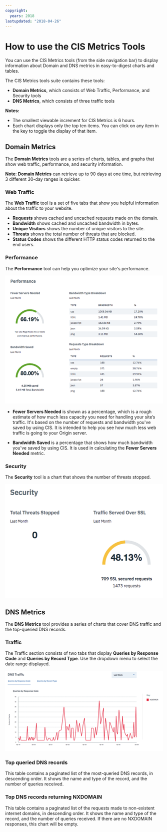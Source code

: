 ```yaml
---
copyright:
  years: 2018
lastupdated: "2018-04-26"
---
```


# How to use the CIS Metrics Tools

You can use the CIS Metrics tools (from the side navigation bar) to display information about Domain and DNS metrics in easy-to-digest charts and tables.

The CIS Metrics tools suite contains these tools:
 * **Domain Metrics**, which consists of Web Traffic, Performance, and Security tools
 * **DNS Metrics**, which consists of three traffic tools
    
**Notes:** 

 * The smallest viewable increment for CIS Metrics is 6 hours.
 * Each chart displays only the top ten items. You can click on any item in the key to toggle the display of that item.

## Domain Metrics
The **Domain Metrics** tools are a series of charts, tables, and graphs that show web traffic, performance, and security information.

**Note**: **Domain Metrics** can retrieve up to 90 days at one time, but retrieving 3 different 30-day ranges is quicker.

### Web Traffic
The **Web Traffic** tool is a set of five tabs that show you helpful information about the traffic to your website. 
* **Requests** shows cached and uncached requests made on the domain.
* **Bandwidth** shows cached and uncached bandwidth in bytes. 
* **Unique Visitors** shows the number of unique visitors to the site.
* **Threats** shows the total number of threats that are blocked.
* **Status Codes** shows the different HTTP status codes returned to the end users.


### Performance
The **Performance** tool can help you optimize your site's performance.


![Domain Performance Metrics image](images/domain-metrics-performance.png)

* **Fewer Servers Needed** is shown as a percentage, which is a rough estimate of how much less capacity you need for handling your site’s traffic. It's based on the number of requests and bandwidth you've saved by using CIS. It is intended to help you see how much less web traffic is going to your Origin server.

* **Bandwidth Saved** is a percentage that shows how much bandwidth you've saved by using CIS. It is used in calculating the **Fewer Servers Needed** metric.

### Security
The **Security** tool is a chart that shows the number of threats stopped.

![Domain Security Metrics image](images/domain-metrics-security.png)

## DNS Metrics
The **DNS Metrics** tool provides a series of charts that cover DNS traffic and the top-queried DNS records.

### Traffic
The Traffic section consists of two tabs that display **Queries by Response Code** and **Queries by Record Type**. Use the dropdown menu to select the date range displayed.

![DNS Traffic image](images/dns-metrics-traffic.png)

### Top queried DNS records
This table contains a paginated list of the most-queried DNS records, in descending order. It shows the name and type of the record, and the number of queries received.

### Top DNS records returning NXDOMAIN
This table contains a paginated list of the requests made to non-existent internet domains, in descending order. It shows the name and type of the record, and the number of queries received. If there are no NXDOMAIN responses, this chart will be empty.
